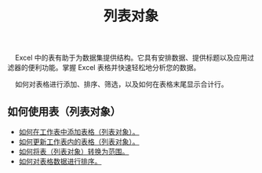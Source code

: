 ﻿---
title: 列表对象
second_title: Aspose.Cells Cloud Documen
type: docs
url: /zh/list-objects/
aliases: [/working-with-list-objects/,/working-with-list-object-or-table/]
keywords: Add, delete, update, and get a list object(table) into an Excel worksheet
description: Aspose.Cells Cloud REST API 支持添加、删除、更新和获取列表对象（表格）到 Excel 工作表中。 SDK支持多种开发语言。它们包括 Android、C#、Go、Java、NodeJS、Perl、PHP、Python、Ruby 和 swift
weight: 100
---
 &nbsp;&nbsp;&nbsp;&nbsp;Excel 中的表有助于为数据集提供结构。它具有安排数据、提供标题以及应用过滤器的便利功能。掌握 Excel 表格并快速轻松地分析您的数据。

&nbsp;&nbsp;&nbsp;&nbsp;如何对表格进行添加、排序、筛选，以及如何在表格末尾显示合计行。

## 如何使用表（列表对象）
  
- [如何在工作表中添加表格（列表对象）。](/cells/zh/add-a-list-object-or-table-inside-the-worksheet/)
- [如何更新工作表内的表格（列表对象）。](/cells/zh/update-a-list-object-or-table-inside-the-worksheet/)
- [如何将表（列表对象）转换为范围。](/cells/zh/convert-list-object-or-table-to-range/)
- [如何对表格数据进行排序。](/cells/zh/sort-table-data/)
